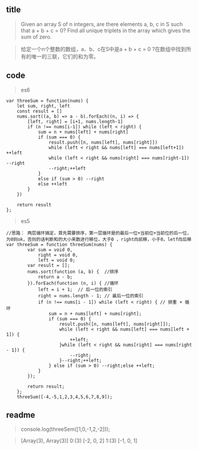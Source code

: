 ## title
>   Given an array S of n integers, are there elements a, b, c in S such that a + b + c = 0? Find all unique triplets in the array which gives the sum of zero.

> 给定一个n个整数的数组，a、b、c在S中是a + b + c = 0 ?在数组中找到所有的唯一的三联，它们的和为零。

## code

> es6

```
var threeSum = function(nums) {
    let sum, right, left
    const result = []
    nums.sort((a, b) => a - b).forEach((n, i) => {
        [left, right] = [i+1, nums.length-1]
        if (n !== nums[i-1]) while (left < right) {
            sum = n + nums[left] + nums[right]
            if (sum === 0) {
                result.push([n, nums[left], nums[right]])
                while (left < right && nums[left] === nums[left+1]) ++left
                while (left < right && nums[right] === nums[right-1]) --right
                --right;++left
            }
            else if (sum > 0) --right
            else ++left
        }
    })

    return result
};

```

> es5

```
//思路： 两层循环搞定，首先需要排序，第一层循环是的最后一位+当前位+当前位的后一位，为0则ok，否则的话判断和的大小来数进行移位，大于0 ，right向前移，小于0，letf向后移
var threeSum = function threeSum(nums) {
        var sum = void 0,
            right = void 0,
            left = void 0;
        var result = [];
        nums.sort(function (a, b) {  //排序
            return a - b;
        }).forEach(function (n, i) { //循环
            left = i + 1;  // 后一位的索引
            right = nums.length - 1; // 最后一位的索引
            if (n !== nums[i - 1]) while (left < right) { // 排重 + 循环
                sum = n + nums[left] + nums[right];
                if (sum === 0) {
                    result.push([n, nums[left], nums[right]]);
                    while (left < right && nums[left] === nums[left + 1]) {
                        ++left;
                    }while (left < right && nums[right] === nums[right - 1]) {
                        --right;
                    }--right;++left;
                } else if (sum > 0) --right;else ++left;
            }
        });

        return result;
    };
    threeSum([-4,-5,1,2,3,4,5,6,7,8,9]);

```

## readme

> console.log(threeSem([1,0,-1,2,-2]));

> [Array(3), Array(3)]
0:(3) [-2, 0, 2]
1:(3) [-1, 0, 1]